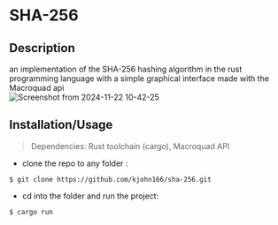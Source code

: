 # SHA-256
## Description
an implementation of the SHA-256 hashing algorithm in the rust programming language with a simple graphical interface made with the Macroquad api<br/>
![Screenshot from 2024-11-22 10-42-25](https://github.com/user-attachments/assets/2eeb51bf-f748-4cd4-9fe0-be3829b27dce)

## Installation/Usage
> Dependencies: Rust toolchain (cargo), Macroquad API <br/>

- clone the repo to any folder :
```
$ git clone https://github.com/kjohn166/sha-256.git
```

- cd into the folder and run the project:
```
$ cargo run
```
